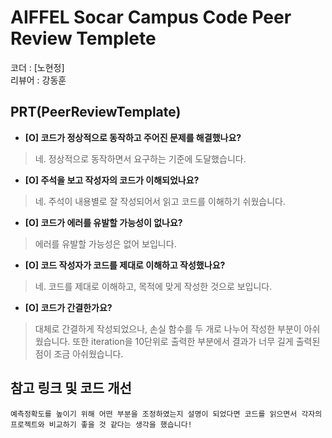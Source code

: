 # AIFFEL Socar Campus Code Peer Review Templete

코더 : [노현정]  
리뷰어 : 강동훈  

## PRT(PeerReviewTemplate)


- **[O] 코드가 정상적으로 동작하고 주어진 문제를 해결했나요?**

>  네. 정상적으로 동작하면서 요구하는 기준에 도달했습니다.  

> 
- **[O] 주석을 보고 작성자의 코드가 이해되었나요?**

>  네. 주석이 내용별로 잘 작성되어서 읽고 코드를 이해하기 쉬웠습니다.  

> 
- **[O] 코드가 에러를 유발할 가능성이 없나요?**

>  에러를 유발할 가능성은 없어 보입니다.  

> 
> 
- **[O] 코드 작성자가 코드를 제대로 이해하고 작성했나요?**

>  네. 코드를 제대로 이해하고, 목적에 맞게 작성한 것으로 보입니다.

> 

- **[O] 코드가 간결한가요?**

>  대체로 간결하게 작성되었으나, 손실 함수를 두 개로 나누어 작성한 부분이 아쉬웠습니다. 또한 iteration을 10단위로 출력한 부분에서 결과가 너무 길게 출력된 점이 조금 아쉬웠습니다.

> 

## 참고 링크 및 코드 개선

```
예측정확도를 높이기 위해 어떤 부분을 조정하였는지 설명이 되었다면 코드를 읽으면서 각자의 프로젝트와 비교하기 좋을 것 같다는 생각을 했습니다!
```

